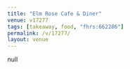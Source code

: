 ```yaml
---
title: "Elm Rose Cafe & Diner"
venue: v17277
tags: [takeaway, food, "fhrs:662286"]
permalink: /v/17277/
layout: venue
---
```

null